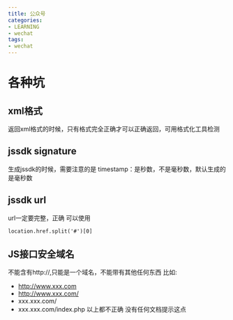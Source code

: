 ```yaml
---
title: 公众号
categories: 
- LEARNING
- wechat
tags:
- wechat
---
```


# 各种坑

## xml格式
返回xml格式的时候，只有格式完全正确才可以正确返回，可用格式化工具检测

## jssdk signature
生成jssdk的时候，需要注意的是
timestamp：是秒数，不是毫秒数，默认生成的是毫秒数


## jssdk url
url一定要完整，正确
可以使用
```
location.href.split('#')[0]
```
## JS接口安全域名
不能含有http://,只能是一个域名，不能带有其他任何东西
比如:
- http://www.xxx.com
- http://www.xxx.com/
- xxx.xxx.com/
- xxx.xxx.com/index.php
以上都不正确
没有任何文档提示这点
